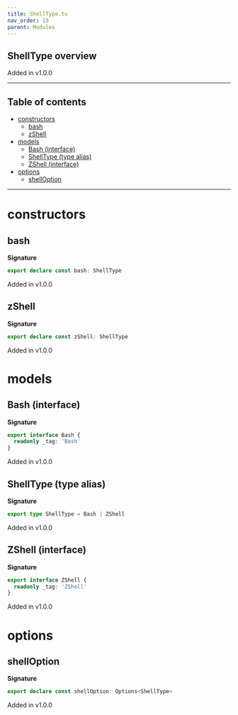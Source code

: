 ```yaml
---
title: ShellType.ts
nav_order: 13
parent: Modules
---
```


## ShellType overview

Added in v1.0.0

---

<h2 class="text-delta">Table of contents</h2>

- [constructors](#constructors)
  - [bash](#bash)
  - [zShell](#zshell)
- [models](#models)
  - [Bash (interface)](#bash-interface)
  - [ShellType (type alias)](#shelltype-type-alias)
  - [ZShell (interface)](#zshell-interface)
- [options](#options)
  - [shellOption](#shelloption)

---

# constructors

## bash

**Signature**

```ts
export declare const bash: ShellType
```

Added in v1.0.0

## zShell

**Signature**

```ts
export declare const zShell: ShellType
```

Added in v1.0.0

# models

## Bash (interface)

**Signature**

```ts
export interface Bash {
  readonly _tag: 'Bash'
}
```

Added in v1.0.0

## ShellType (type alias)

**Signature**

```ts
export type ShellType = Bash | ZShell
```

Added in v1.0.0

## ZShell (interface)

**Signature**

```ts
export interface ZShell {
  readonly _tag: 'ZShell'
}
```

Added in v1.0.0

# options

## shellOption

**Signature**

```ts
export declare const shellOption: Options<ShellType>
```

Added in v1.0.0
